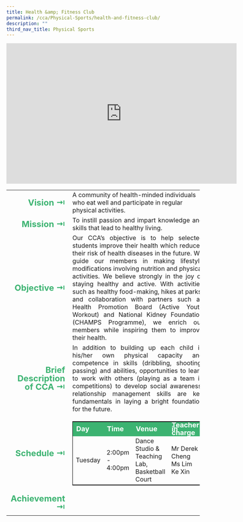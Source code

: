 ```yaml
---
title: Health &amp; Fitness Club
permalink: /cca/Physical-Sports/health-and-fitness-club/
description: ""
third_nav_title: Physical Sports
---
```

<center><iframe allowfullscreen="true" height="366" width="600" frameborder="0" src="https://docs.google.com/presentation/d/e/2PACX-1vQqn9fJZpQQBAZ9-zWZOUjE2Y14ic3kvw3CAYSQ--KkpT1WhZCj35Sw8zrxvQNDbexhNIu4FAMsJjzL/embed?start=false&amp;loop=false&amp;delayms=3000"></iframe></center>
<table>
	<tbody><tr><td width="70" style="line-height:1; font-weight:bold; font-size: 22px; color:mediumseagreen; border:0px solid black; text-align:right">Vision ⇥</td>
		<td>A community of health-minded individuals who eat well and participate in regular physical activities.</td>
	</tr>
	<tr><td style="line-height:1; font-weight:bold; font-size: 22px; color:mediumseagreen; border:0px solid black; text-align:right">Mission ⇥</td>
		<td style="text-align:justify">To instill passion and impart knowledge and skills that lead to healthy living.</td>
	</tr>
	<tr><td style="line-height:1; font-weight:bold; font-size: 22px; color:mediumseagreen; border:0px solid black; text-align:right">Objective ⇥</td>
		<td style="text-align:justify">Our CCA’s objective is to help selected students improve their health which reduces their risk of health diseases in the future. We guide our members in making lifestyle modifications involving nutrition and physical activities. We believe strongly in the joy of staying healthy and active. With activities such as healthy food-making, hikes at parks, and collaboration with partners such as Health Promotion Board (Active Youth Workout) and National Kidney Foundation (CHAMPS Programme), we enrich our members while inspiring them to improve their health.</td>
	</tr>
		<tr><td style="line-height:1; font-weight:bold; font-size: 22px; color:mediumseagreen; border:0px solid black; text-align:right">Brief Description of CCA ⇥</td>
		<td style="text-align:justify">In addition to building up each child in his/her own physical capacity and competence in skills (dribbling, shooting, passing) and abilities, opportunities to learn to work with others (playing as a team in competitions) to develop social awareness, relationship management skills are key fundamentals in laying a bright foundation for the future.</td>
	</tr>
	<tr><td style="line-height:1; font-weight:bold; font-size: 22px; color:mediumseagreen; border:0px solid black; text-align:right">Schedule ⇥</td>
		<td>
			<table style="border:1px solid black">
		<tbody>
			<tr style="line-height:10px; font-weight: bold; background-color:mediumseagreen; font-size:18px;color:white"><td>Day</td><td>Time</td><td>Venue</td><td>Teacher in charge</td></tr>
			<tr><td>Tuesday</td><td>2:00pm - 4:00pm</td><td>Dance Studio &amp; Teaching Lab, <br>Basketball Court</td><td>Mr Derek Cheng<br>Ms Lim Ke Xin</td></tr>
		</tbody>
	</table>
		</td>
	</tr>
		<tr><td style="line-height:1; font-weight:bold; font-size: 22px; color:mediumseagreen; border:0px solid black; text-align:right">Achievement ⇥</td>
		<td style="text-align:justify"></td>
	</tr>
	<tr><td></td></tr>
</tbody></table>